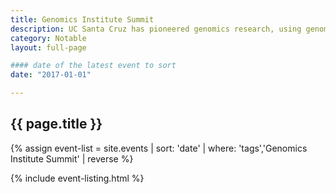 ```yaml
---
title: Genomics Institute Summit
description: UC Santa Cruz has pioneered genomics research, using genomes to empower the global scientific community to develop breakthroughs in the areas of health and evolutionary biology
category: Notable
layout: full-page

#### date of the latest event to sort
date: "2017-01-01"

---
```

<section id="main-content">
<div class="grid-container large">
<section class="heading">
<h2 class="underline">{{ page.title }}</h2>
</section>

<div class="events-card-list fade-out-siblings">
{% assign event-list = site.events | sort: 'date' | where: 'tags','Genomics Institute Summit' | reverse %}

{% include event-listing.html %}
